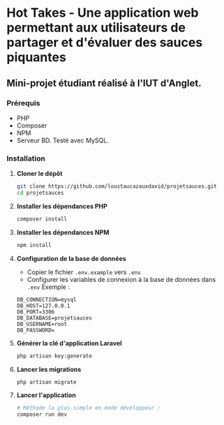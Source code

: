 # Hot Takes - Une application web permettant aux utilisateurs de partager et d'évaluer des sauces piquantes

## Mini-projet étudiant réalisé à l'IUT d'Anglet.

### Prérequis

- PHP
- Composer
- NPM
- Serveur BD. Testé avec MySQL.

### Installation

1. **Cloner le dépôt**
   ```bash
   git clone https://github.com/loustaucazauxdavid/projetsauces.git
   cd projetsauces
   ```

2. **Installer les dépendances PHP**
   ```bash
   composer install
   ```

3. **Installer les dépendances NPM**
   ```bash
   npm install
   ```

4. **Configuration de la base de données**
   - Copier le fichier `.env.example` vers `.env`
   - Configurer les variables de connexion à la base de données dans `.env`
   Exemple :
   ``` 
   DB_CONNECTION=mysql
   DB_HOST=127.0.0.1
   DB_PORT=3306
   DB_DATABASE=projetsauces
   DB_USERNAME=root
   DB_PASSWORD=
   ```

5. **Générer la clé d'application Laravel**
   ```bash
   php artisan key:generate
   ```

6. **Lancer les migrations**
   ```bash
   php artisan migrate
   ```

7. **Lancer l'application**
   ```bash
   # Méthode la plus simple en mode développeur :
   composer run dev
   ```
